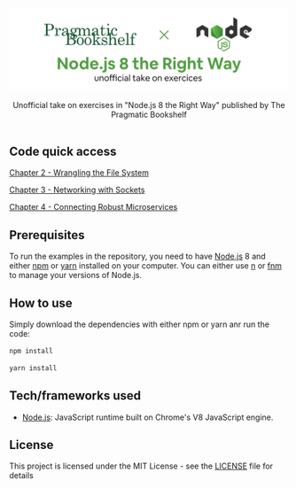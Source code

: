 <div align="center">
  <img width="512" src="https://raw.githubusercontent.com/2n3g5c9/nodejs-8-the-right-way/master/img/nodejs-8-the-right-way_banner.png" alt="data-science-on-gcp">
</div>

<br />

<div align="center">Unofficial take on exercises in "Node.js 8 the Right Way" published by The Pragmatic Bookshelf</div>

<br />

## Code quick access

[Chapter 2 - Wrangling the File System](https://github.com/2n3g5c9/nodejs-8-the-right-way/tree/master/01_Getting_Up_to_Speed_on_Nodejs_8//filesystem)

[Chapter 3 - Networking with Sockets](https://github.com/2n3g5c9/nodejs-8-the-right-way/tree/master/01_Getting_Up_to_Speed_on_Nodejs_8//networking)

[Chapter 4 - Connecting Robust Microservices](https://github.com/2n3g5c9/nodejs-8-the-right-way/tree/master/01_Getting_Up_to_Speed_on_Nodejs_8//microservices)

## Prerequisites

To run the examples in the repository, you need to have [Node.js](https://nodejs.org/) 8 and either [npm](https://www.npmjs.com/) or [yarn](https://yarnpkg.com/lang/en/) installed on your computer.
You can either use [n](https://github.com/tj/n) or [fnm](https://github.com/Schniz/fnm) to manage your versions of Node.js.

## How to use

Simply download the dependencies with either npm or yarn anr run the code:

```bash
npm install
```

```bash
yarn install
```

## Tech/frameworks used

- [Node.js](https://nodejs.org/): JavaScript runtime built on Chrome's V8 JavaScript engine.

## License

This project is licensed under the MIT License - see the [LICENSE](LICENSE) file for details
